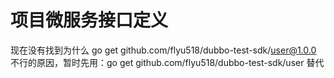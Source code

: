# 项目微服务接口定义

现在没有找到为什么 go get github.com/flyu518/dubbo-test-sdk/user@1.0.0 不行的原因，暂时先用：go get github.com/flyu518/dubbo-test-sdk/user 替代